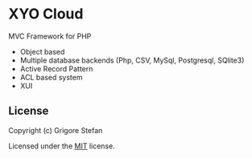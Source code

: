 # XYO Cloud

MVC Framework for PHP

- Object based 
- Multiple database backends (Php, CSV, MySql, Postgresql, SQlite3)
- Active Record Pattern
- ACL based system
- XUI

## License

Copyright (c) Grigore Stefan

Licensed under the [MIT](LICENSE) license.
